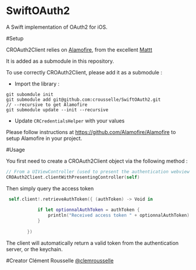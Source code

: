 SwiftOAuth2
===========

A Swift implementation of OAuth2 for iOS.

#Setup

CROAuth2Client relies on [Alamofire](https://github.com/Alamofire/Alamofire), from the excellent [Mattt](https://github.com/mattt)

It is added as a submodule in this repository.

To use correctly CROAuth2Client, please add it as a submodule :

- Import the library :
```
git subomdule init 
git submodule add git@github.com:crousselle/SwiftOAuth2.git 
// --recursive to get Alamofire
git submodule update --init --recursive
```
- Update ```CRCredentialsHelper``` with your values 

Please follow instructions at https://github.com/Alamofire/Alamofire to setup Alamofire in your project.

#Usage 

You first need to create a CROAuth2Client object via the following method :

```swift
// From a UIViewController (used to present the authentication webview if necessary)
CROAuth2Client.clientWithPresentingController(self)
```

Then simply  query the access token 

```swift
 self.client!.retrieveAuthToken({ (authToken) -> Void in
            
            if let optionnalAuthToken = authToken {
                println("Received access token " + optionnalAuthToken)
            }
            
        })
```
The client will automatically return a valid token from the authentication server, or the keychain.

#Creator 
Clément Rousselle [@clemrousselle](https://twitter.com/clemrousselle)

